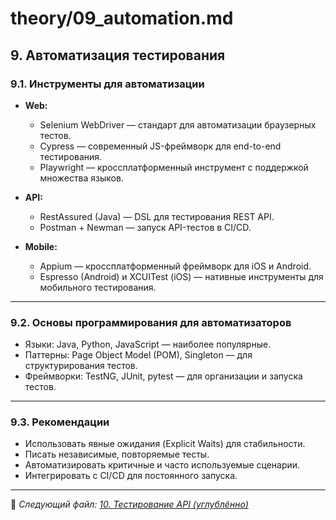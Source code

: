 # theory/09_automation.md

## 9. Автоматизация тестирования

### 9.1. Инструменты для автоматизации

- **Web:**  
  - Selenium WebDriver — стандарт для автоматизации браузерных тестов.  
  - Cypress — современный JS-фреймворк для end-to-end тестирования.  
  - Playwright — кроссплатформенный инструмент с поддержкой множества языков.

- **API:**  
  - RestAssured (Java) — DSL для тестирования REST API.  
  - Postman + Newman — запуск API-тестов в CI/CD.

- **Mobile:**  
  - Appium — кроссплатформенный фреймворк для iOS и Android.  
  - Espresso (Android) и XCUITest (iOS) — нативные инструменты для мобильного тестирования.

---

### 9.2. Основы программирования для автоматизаторов

- Языки: Java, Python, JavaScript — наиболее популярные.  
- Паттерны: Page Object Model (POM), Singleton — для структурирования тестов.  
- Фреймворки: TestNG, JUnit, pytest — для организации и запуска тестов.

---

### 9.3. Рекомендации

- Использовать явные ожидания (Explicit Waits) для стабильности.  
- Писать независимые, повторяемые тесты.  
- Автоматизировать критичные и часто используемые сценарии.  
- Интегрировать с CI/CD для постоянного запуска.

---

📌 _Следующий файл: [10. Тестирование API (углублённо)](10_api_advanced.md)_
